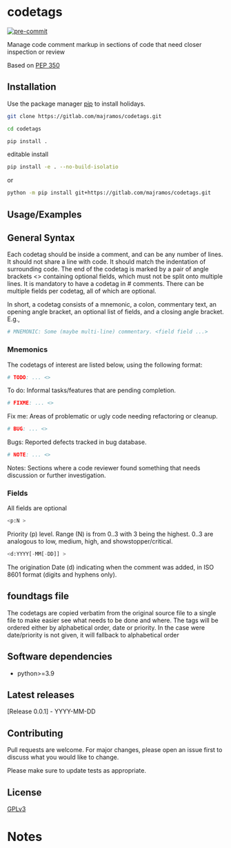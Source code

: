 # codetags

[![pre-commit](https://img.shields.io/badge/pre--commit-enabled-brightgreen?logo=pre-commit)](https://github.com/pre-commit/pre-commit)

Manage code comment markup in sections of code that need closer inspection or review

Based on [PEP 350](https://peps.python.org/pep-0350/#what-are-codetags)


## Installation
Use the package manager [pip](https://pip.pypa.io/en/stable/) to install holidays.

```bash
git clone https://gitlab.com/majramos/codetags.git

cd codetags

pip install .
```
editable install
```bash
pip install -e . --no-build-isolatio
```

or
```bash
python -m pip install git+https://gitlab.com/majramos/codetags.git
```

## Usage/Examples



## General Syntax
Each codetag should be inside a comment, and can be any number of lines. It should not share a line with code. It should match the indentation of surrounding code. The end of the codetag is marked by a pair of angle brackets <> containing optional fields, which must not be split onto multiple lines. It is mandatory to have a codetag in # comments. There can be multiple fields per codetag, all of which are optional.

In short, a codetag consists of a mnemonic, a colon, commentary text, an opening angle bracket, an optional list of fields, and a closing angle bracket. E.g.,

```python
# MNEMONIC: Some (maybe multi-line) commentary. <field field ...>
```

### Mnemonics
The codetags of interest are listed below, using the following format:

```python
# TODO: ... <>
```
To do: Informal tasks/features that are pending completion.

```python
# FIXME: ... <>
```
Fix me: Areas of problematic or ugly code needing refactoring or cleanup.


```python
# BUG: ... <>
```
Bugs: Reported defects tracked in bug database.

```python
# NOTE: ... <>
```
Notes: Sections where a code reviewer found something that needs discussion or further investigation.


### Fields
All fields are optional

```python
<p:N >
```
Priority (p) level. Range (N) is from 0..3 with 3 being the highest. 0..3 are analogous to low, medium, high, and showstopper/critical.

```python
<d:YYYY[-MM[-DD]] >
```
The origination Date (d) indicating when the comment was added, in ISO 8601 format (digits and hyphens only).

## foundtags file
The codetags are copied verbatim from the original source file to a single file to make easier see what needs to be done and where.
The tags will be ordered either by alphabetical order, date or priority. In the case were date/priority is not given, it will fallback to alphabetical order


## Software dependencies
- python>=3.9


## Latest releases
[Release 0.0.1] - YYYY-MM-DD


## Contributing
Pull requests are welcome. For major changes, please open an issue first to discuss what you would like to change.

Please make sure to update tests as appropriate.

## License
[GPLv3](https://choosealicense.com/licenses/gpl-3.0/)


# Notes
